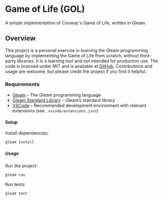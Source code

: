 # Game of Life (GOL)

A simple implementation of Conway's Game of Life, written in Gleam.

## Overview

This project is a personal exercise in learning the Gleam programming language by implementing the Game of Life from scratch, without third-party libraries. It is a learning tool and not intended for production use. The code is licensed under MIT and is available at [GitHub](https://github.com/ardauzan/gol). Contributions and usage are welcome, but please credit the project if you find it helpful.

### Requirements

- [Gleam](https://gleam.run) – The Gleam programming language
- [Gleam Standard Library](https://hex.pm/packages/gleam_stdlib) – Gleam’s standard library
- [VSCode](https://code.visualstudio.com) – Recommended development environment with relevant extensions (see `.vscode/extensions.json`)

#### Setup

Install dependencies:

```bash
gleam install
```

##### Usage

Run the project:

```bash
gleam run
```

Run tests:

```bash
gleam test
```
